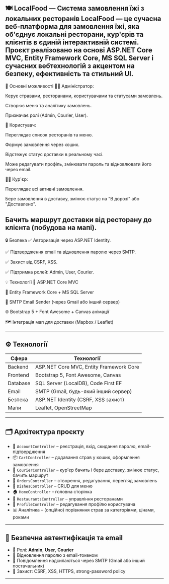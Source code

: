 🍽️ LocalFood — Cистема замовлення їжі з локальних ресторанів
LocalFood — це сучасна веб-платформа для замовлення їжі, яка об'єднує локальні ресторани, кур'єрів та клієнтів в єдиній інтерактивній системі. Проєкт реалізовано на основі ASP.NET Core MVC, Entity Framework Core, MS SQL Server і сучасних вебтехнологій з акцентом на безпеку, ефективність та стильний UI.
---

🚀 Основні можливості
👨‍🍳 Адміністратор:

Керує стравами, ресторанами, користувачами та статусами замовлень.

Створює меню та аналітику замовлень.

Призначає ролі (Admin, Courier, User).

🍕 Користувач:

Переглядає список ресторанів та меню.

Формує замовлення через кошик.

Відстежує статус доставки в реальному часі.

Може редагувати профіль, змінювати пароль та відновлювати його через email.

🚴‍♂️ Кур'єр:

Переглядає всі активні замовлення.

Бере замовлення в доставку, змінює статус на "В дорозі" або "Доставлено".

Бачить маршрут доставки від ресторану до клієнта (побудова на мапі).
---

🔒 Безпека
✅ Авторизація через ASP.NET Identity.

✅ Підтвердження email та відновлення паролю через SMTP.

✅ Захист від CSRF, XSS.

✅ Підтримка ролей: Admin, User, Courier.

💡 Технології
🧠 ASP.NET Core MVC

💾 Entity Framework Core + MS SQL Server

📧 SMTP Email Sender (через Gmail або інший сервер)

🌐 Bootstrap 5 + Font Awesome + Canvas анімації

🗺️ Інтеграція мап для доставки (Mapbox / Leaflet)

---

## ⚙️ Технології

| Сфера       | Технології                              |
|-------------|------------------------------------------|
| Backend     | ASP.NET Core MVC, Entity Framework Core |
| Frontend    | Bootstrap 5, Font Awesome, Canvas       |
| Database    | SQL Server (LocalDB), Code First EF     |
| Email       | SMTP (Gmail, будь-який інший сервер)    |
| Безпека     | ASP.NET Identity (CSRF, XSS захист)     |
| Мапи        | Leaflet, OpenStreetMap                  |

---
## 🗂️ Архітектура проєкту

- 🔐 `AccountController` – реєстрація, вхід, скидання паролю, email-підтвердження
- 📦 `CartController` – додавання страв у кошик, оформлення замовлення
- 🚚 `CourierController` – кур'єр бачить і бере доставку, змінює статус, бачить маршрут
- 🧾 `OrdersController` – створення, редагування, перегляд замовлень
- 🥗 `DishesController` – CRUD для меню
- 🏠 `HomeController` – головна сторінка
- 🏢 `RestaurantsController` – управління ресторанами
- 👤 `ProfileController` – редагування профілю користувача
- 📊 Аналітика – (опційно) порівняння страв за категоріями, цінами, роками

---

## 🔐 Безпечна автентифікація та email

- 🔑 Ролі: **Admin**, **User**, **Courier**
- 📨 Відновлення паролю з email-токеном
- 💬 Повідомлення надсилаються через SMTP (Gmail або інший постачальник)
- 🔐 Захист: CSRF, XSS, HTTPS, strong-password policy

---
